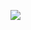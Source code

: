 [![](https://img.plantuml.biz/plantuml/svg/RLHDJnDH5DtFhtWxDMdy0RWGTgwDIpODZAQn7KdxCBfh1opHeeteWgW9AI5nExHCV4FRwL-uzo_mIpmdzzKcn41ck1_ld7FFVSDsppUx_h3JJXuukPGWAoStU1KoqpwU2rdeoDtrlxkTFTzws_BlawJtkfKTDBlDZjjFNpOFs_v5-ixlj5kliawQURU7HzfDVCktKoSJpQK6LC2xb3b-WYnb1XGI9ycM_6Q7mwEGMwcbT3hu_vcdkzb3_ImBr8R8rCWLCjTJMUe8noHi3afeE9cYvO_S0A9Y1N6GCkQd02tr1BKbiu-UG0cq7YFPny2o8WgeKBSU7OCTYGA5MtJbfgdXdZrlEEHAPETIi0FnW1frO7qH72cgACYjO_sY7ycyjPlHNJcdK91Oz8qw8BEAyGKZSd3oVrqJH1H7JI7sckE1lgnZcUeOHXJeN9e8FQKakQ9PL8pCQ2taaZHiYl4PmEXX7UEl1cH64SOwb00sDyBDNgg60zmHOx0SWS-oknanCDIrVe8R0qJmsmxGE7elbJMJXRhq0xjWT02N_9AQyw0nw763dd6QWiXN9i3yXiuSvP_0Mqd9714SVg6w_vZWSX5zCPUNSJ6RDRYxuPcJ7sJ47PbJXEQMn6g8Z1dozItJSUotkQcGMxBTRQ3euT3exzysevzWZ4hpU_V9hdPS2l_6-peoh5To7Z-5axLXBXweY5j3xeYuikAdG5mKIJtTt13k3LLyVSZF902tvzyS9Djfje__5ty1)](https://editor.plantuml.com/uml/RLHDJnDH5DtFhtWxDMdy0RWGTgwDIpODZAQn7KdxCBfh1opHeeteWgW9AI5nExHCV4FRwL-uzo_mIpmdzzKcn41ck1_ld7FFVSDsppUx_h3JJXuukPGWAoStU1KoqpwU2rdeoDtrlxkTFTzws_BlawJtkfKTDBlDZjjFNpOFs_v5-ixlj5kliawQURU7HzfDVCktKoSJpQK6LC2xb3b-WYnb1XGI9ycM_6Q7mwEGMwcbT3hu_vcdkzb3_ImBr8R8rCWLCjTJMUe8noHi3afeE9cYvO_S0A9Y1N6GCkQd02tr1BKbiu-UG0cq7YFPny2o8WgeKBSU7OCTYGA5MtJbfgdXdZrlEEHAPETIi0FnW1frO7qH72cgACYjO_sY7ycyjPlHNJcdK91Oz8qw8BEAyGKZSd3oVrqJH1H7JI7sckE1lgnZcUeOHXJeN9e8FQKakQ9PL8pCQ2taaZHiYl4PmEXX7UEl1cH64SOwb00sDyBDNgg60zmHOx0SWS-oknanCDIrVe8R0qJmsmxGE7elbJMJXRhq0xjWT02N_9AQyw0nw763dd6QWiXN9i3yXiuSvP_0Mqd9714SVg6w_vZWSX5zCPUNSJ6RDRYxuPcJ7sJ47PbJXEQMn6g8Z1dozItJSUotkQcGMxBTRQ3euT3exzysevzWZ4hpU_V9hdPS2l_6-peoh5To7Z-5axLXBXweY5j3xeYuikAdG5mKIJtTt13k3LLyVSZF902tvzyS9Djfje__5ty1)